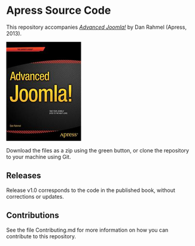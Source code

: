 # Apress Source Code

This repository accompanies [*Advanced Joomla!*](http://www.apress.com/9781430216285) by Dan Rahmel (Apress, 2013).

![Cover image](9781430216285.jpg)

Download the files as a zip using the green button, or clone the repository to your machine using Git.

## Releases

Release v1.0 corresponds to the code in the published book, without corrections or updates.

## Contributions

See the file Contributing.md for more information on how you can contribute to this repository.

